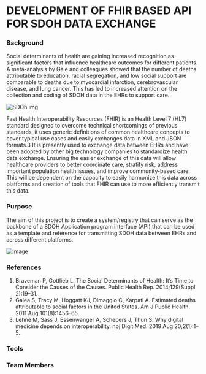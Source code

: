 # DEVELOPMENT OF FHIR BASED API FOR SDOH DATA EXCHANGE 
### Background
Social determinants of health are gaining increased recognition as significant factors that influence healthcare outcomes for different patients. A meta-analysis by Gale and colleagues showed that the number of deaths attributable to education, racial segregation, and low social support are comparable to deaths due to myocardial infarction, cerebrovascular disease, and lung cancer. This has led to increased attention on the collection and coding of SDOH data in the EHRs to support care.

![SDOh img](https://user-images.githubusercontent.com/61101343/123151767-6cdb6f80-d429-11eb-8a6e-8a6b1c0ffeab.jpg)

Fast Health Interoperability Resources (FHIR) is an Health Level 7 (HL7) standard designed to overcome technical shortcomings of previous standards, it uses generic definitions of common healthcare concepts to cover typical use cases and easily exchanges data in XML and JSON formats.3 It is presently used to exchange data between EHRs and have been adopted by other big technology companies to standardize health data exchange.
Ensuring the easier exchange of this data will allow healthcare providers to better coordinate care, stratify risk, address important population health issues, and improve community-based care. This will be dependent on the capacity to easily harmonize this data across platforms and creation of tools that FHIR can use to more efficiently transmit this data.

### Purpose
The aim of this project is to create a system/registry that can serve as the backbone of a SDOH Application program interface (API) that can be used as a template and reference for transmitting SDOH data between EHRs and across different platforms. 

![image](https://user-images.githubusercontent.com/61101343/123152081-ce9bd980-d429-11eb-8cbf-3ec61c1d5d0f.png)

### References
1. Braveman P, Gottlieb L. The Social Determinants of Health: It’s Time to Consider the Causes of the Causes. Public Health Rep. 2014;129(Suppl 2):19–31.
2. Galea S, Tracy M, Hoggatt KJ, Dimaggio C, Karpati A. Estimated deaths attributable to social factors in the United States. Am J Public Health. 2011 Aug;101(8):1456–65.
3. Lehne M, Sass J, Essenwanger A, Schepers J, Thun S. Why digital medicine depends on interoperability. npj Digit Med. 2019 Aug 20;2(1):1–5.

### Tools
### Team Members

